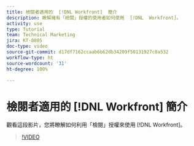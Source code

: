 ```yaml
---
title: 檢閱者適用的  [!DNL Workfront]  簡介
description: 瞭解擁有「檢閱」授權的使用者如何使用  [!DNL  Workfront]。
activity: use
type: Tutorial
team: Technical Marketing
jira: KT-8805
doc-type: video
source-git-commit: d17df7162ccaab6b62db34209f50131927c0a532
workflow-type: ht
source-wordcount: '31'
ht-degree: 100%

---
```


# 檢閱者適用的 [!DNL Workfront] 簡介

觀看這段影片，您將瞭解如何利用「檢閱」授權來使用 [!DNL  Workfront]。

>[!VIDEO](https://video.tv.adobe.com/v/3438697/?quality=12&learn=on&enablevpops&captions=chi_hant)
